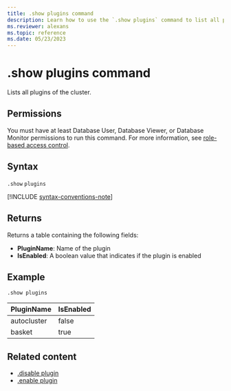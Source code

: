 ```yaml
---
title: .show plugins command
description: Learn how to use the `.show plugins` command to list all plugins of the cluster.
ms.reviewer: alexans
ms.topic: reference
ms.date: 05/23/2023
---
```

# .show plugins command

Lists all plugins of the cluster.

## Permissions

You must have at least Database User, Database Viewer, or Database Monitor permissions to run this command. For more information, see [role-based access control](../access-control/role-based-access-control.md).

## Syntax

`.show` `plugins`

[!INCLUDE [syntax-conventions-note](../includes/syntax-conventions-note.md)]

## Returns

Returns a table containing the following fields:

* **PluginName**: Name of the plugin
* **IsEnabled**: A boolean value that indicates if the plugin is enabled

## Example

<!-- csl -->
```kusto
.show plugins
```

| PluginName | IsEnabled |
|---|---|
| autocluster | false |
| basket      | true  |

## Related content

* [.disable plugin](disable-plugin.md)
* [.enable plugin](enable-plugin.md)
